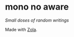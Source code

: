# mono no aware 

*Small doses of random writings*

Made with [Zola](https://github.com/getzola/zola).
